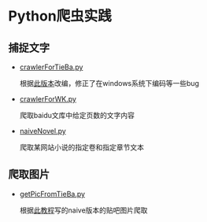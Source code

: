 # Python爬虫实践
## 捕捉文字
* [crawlerForTieBa.py](https://github.com/shinshiner/My-Projects/blob/master/Crawler/crawlerForTieBa.py)

    根据[此版本](http://python.jobbole.com/81353/)改编，修正了在windows系统下编码等一些bug
    
* [crawlerForWK.py](https://github.com/shinshiner/My-Projects/blob/master/Crawler/crawlerForWK.py)

    爬取baidu文库中给定页数的文字内容
    
* [naiveNovel.py](https://github.com/shinshiner/My-Projects/blob/master/Crawler/naiveNovel.py)

    爬取某网站小说的指定卷和指定章节文本

## 爬取图片
* [getPicFromTieBa.py](https://github.com/shinshiner/My-Projects/blob/master/Crawler/getPicFromTieBa.py)
        
    根据[此教程](http://blog.csdn.net/u012705410/article/details/47685417)写的naive版本的贴吧图片爬取
